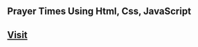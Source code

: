 <h2>Prayer Times Using Html, Css, JavaScript</h2>
<h2><a href='https://prayer-times-sand.vercel.app/' target='blank'>Visit</a></h2>